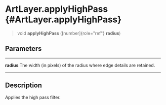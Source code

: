 ArtLayer.applyHighPass {#ArtLayer.applyHighPass}
======================

> void **applyHighPass** ([number]{role="ref"} **radius**)

Parameters
----------

  ------------ ------------------------------------------------------------
  **radius**   The width (in pixels) of the radius where edge details are
               retained.
  ------------ ------------------------------------------------------------

Description
-----------

Applies the high pass filter.
